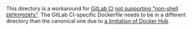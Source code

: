 This directory is a workaround for [GitLab CI](https://about.gitlab.com/gitlab-ci/) [not supporting "non-shell `ENTRYPOINT`s"](https://gitlab.com/gitlab-org/gitlab-ci-multi-runner/issues/1421). The GitLab CI-specific Dockerfile needs to be in a different directory than the canonical one due to [a limitation of Docker Hub](https://github.com/docker/hub-feedback/issues/292).
